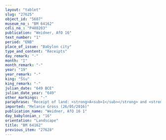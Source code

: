 ```yaml
---
layout: "tablet"
slug: "27625"
object_id: "5607"
museum_no_: "BM 64162"
cdli_no_: "P480203"
publication: "Weidner, AfO 16"
text_number: "1"
period: "ENB"
place_of_issue: "Babylon city"
type_and_content: "Receipts"
day_remark: "-"
month: "I"
month_remark: "-"
year: "19"
year_remark: "-"
king: "Ššu"
king_remark: "-"
julian_date: "649 BCE"
julian_date_year: "649"
other_markings: "-"
paraphrase: "Receipt of land: <strong>A<sub>1</sub></strong> and <strong>A<sub>2</sub></strong> receive land with its front measuring 100 cubits (50 m). It is located on the bank (<em>ki&scaron;ādu</em>) of the Euphrates and beneath (<em>&scaron;upālu</em>) the reed huts (<em>huṣṣu</em>) of <strong>C</strong> and forms part of the <em>han&scaron;&ucirc;</em>-land of <strong>D</strong>. <strong>A<sub>1</sub></strong> guarantees (<em>pūtu na&scaron;&ucirc;</em>) for the payment of land with a front measuring 50 cubits (25 m), that is, half of the land. 1 witness and the scribe.<br /> &nbsp;<br /> <strong>A<sub>1</sub></strong> = Aplāya//Nusku-iddin; <strong>A<sub>2</sub></strong> = Bēl-u&scaron;allim//Egibi; <strong>B</strong> = Zākiru//Rab-tarbāṣi; <strong>C</strong> = Bēl-ēṭir; <strong>D</strong> = Nab&ucirc;-ēre&scaron;//S&icirc;n-ili; Scribe = Nab&ucirc;-&scaron;umu-iddin<br /> &nbsp;<br /> &nbsp;"
imported: "Melanie Gross (26/05/2016)"
publication_name: "Weidner, AfO 16 1"
day_babylonian_: "16"
orientation: "Landscape"
title: "BM 64162"
previous_item: "27628"
---
```

